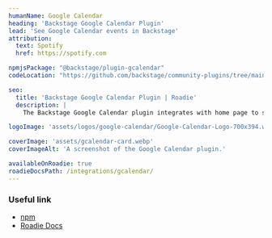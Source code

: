 ```yaml
---
humanName: Google Calendar
heading: 'Backstage Google Calendar Plugin'
lead: 'See Google Calendar events in Backstage'
attribution:
  text: Spotify
  href: https://spotify.com

npmjsPackage: "@backstage/plugin-gcalendar"
codeLocation: "https://github.com/backstage/community-plugins/tree/main/workspaces/gcalendar/plugins/gcalendar"

seo:
  title: 'Backstage Google Calendar Plugin | Roadie'
  description: |
    The Backstage Google Calendar plugin integrates with home page to serve a HomePageCalendar card.

logoImage: 'assets/logos/google-calendar/Google-Calendar-Logo-700x394.webp'

coverImage: 'assets/gcalendar-card.webp'
coverImageAlt: 'A screenshot of the Google Calendar plugin.'

availableOnRoadie: true
roadieDocsPath: /integrations/gcalendar/
---
```


### Useful link

- [npm](https://www.npmjs.com/package/@backstage/plugin-gcalendar/v/0.0.0-nightly-20231217021636)
- [Roadie Docs](https://roadie.io/docs/integrations/gcalendar/)

